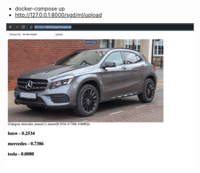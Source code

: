 - docker-compose up
- http://127.0.0.1:8000/sgd/ml/upload

![alt text](https://github.com/MattFos22/ML_SDC_Imaging/blob/master/readme-image.png?raw=true)
